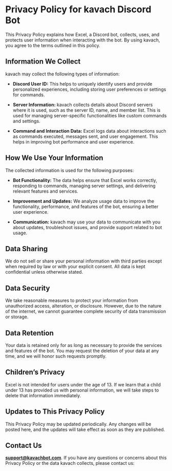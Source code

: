 
# Privacy Policy for kavach Discord Bot

This Privacy Policy explains how Excel, a Discord bot, collects, uses, and protects user information when interacting with the bot. By using kavach, you agree to the terms outlined in this policy.

## Information We Collect

kavach may collect the following types of information:

- **Discord User ID:** This helps to uniquely identify users and provide personalized experiences, including storing user preferences or settings for commands.

- **Server Information:** kavach collects details about Discord servers where it is used, such as the server ID, name, and member list. This is used for managing server-specific functionalities like custom commands and settings.

- **Command and Interaction Data:** Excel logs data about interactions such as commands executed, messages sent, and user engagement. This helps in improving bot performance and user experience.

## How We Use Your Information

The collected information is used for the following purposes:

- **Bot Functionality:** The data helps ensure that Excel works correctly, responding to commands, managing server settings, and delivering relevant features and services.

- **Improvement and Updates:** We analyze usage data to improve the functionality, performance, and features of the bot, ensuring a better user experience.

- **Communication:** kavach may use your data to communicate with you about updates, troubleshoot issues, and provide support related to bot usage.

## Data Sharing

We do not sell or share your personal information with third parties except when required by law or with your explicit consent. All data is kept confidential unless otherwise stated.

## Data Security

We take reasonable measures to protect your information from unauthorized access, alteration, or disclosure. However, due to the nature of the internet, we cannot guarantee complete security of data transmission or storage.

## Data Retention

Your data is retained only for as long as necessary to provide the services and features of the bot. You may request the deletion of your data at any time, and we will honor such requests promptly.

## Children’s Privacy

Excel is not intended for users under the age of 13. If we learn that a child under 13 has provided us with personal information, we will take steps to delete that information immediately. 

## Updates to This Privacy Policy

This Privacy Policy may be updated periodically. Any changes will be posted here, and the updates will take effect as soon as they are published.

## Contact Us
**[support@kavachbot.com](mailto:support@kavachbot.com)**.
If you have any questions or concerns about this Privacy Policy or the data kavach collects, please contact us:


